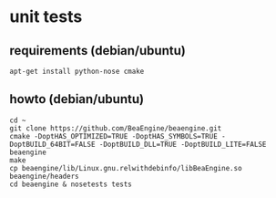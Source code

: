 # unit tests

## requirements (debian/ubuntu)

```
apt-get install python-nose cmake
```

## howto (debian/ubuntu)

```
cd ~ 
git clone https://github.com/BeaEngine/beaengine.git
cmake -DoptHAS_OPTIMIZED=TRUE -DoptHAS_SYMBOLS=TRUE -DoptBUILD_64BIT=FALSE -DoptBUILD_DLL=TRUE -DoptBUILD_LITE=FALSE beaengine
make
cp beaengine/lib/Linux.gnu.relwithdebinfo/libBeaEngine.so beaengine/headers
cd beaengine & nosetests tests
```


